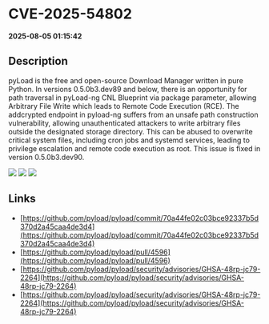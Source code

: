 # CVE-2025-54802

**2025-08-05 01:15:42**

## Description
pyLoad is the free and open-source Download Manager written in pure Python. In versions 0.5.0b3.dev89 and below, there is an opportunity for path traversal in pyLoad-ng CNL Blueprint via package parameter, allowing Arbitrary File Write which leads to Remote Code Execution (RCE). The addcrypted endpoint in pyload-ng suffers from an unsafe path construction vulnerability, allowing unauthenticated attackers to write arbitrary files outside the designated storage directory. This can be abused to overwrite critical system files, including cron jobs and systemd services, leading to privilege escalation and remote code execution as root. This issue is fixed in version 0.5.0b3.dev90.

![](https://img.shields.io/static/v1?label=Score&message=9.8&color=red)
![](https://img.shields.io/static/v1?label=Severity&message=CRITICAL&color=red)
![](https://img.shields.io/static/v1?label=CWE&message=Traversal&color=green)

## Links
- [https://github.com/pyload/pyload/commit/70a44fe02c03bce92337b5d370d2a45caa4de3d4](https://github.com/pyload/pyload/commit/70a44fe02c03bce92337b5d370d2a45caa4de3d4)
- [https://github.com/pyload/pyload/pull/4596](https://github.com/pyload/pyload/pull/4596)
- [https://github.com/pyload/pyload/security/advisories/GHSA-48rp-jc79-2264](https://github.com/pyload/pyload/security/advisories/GHSA-48rp-jc79-2264)
- [https://github.com/pyload/pyload/security/advisories/GHSA-48rp-jc79-2264](https://github.com/pyload/pyload/security/advisories/GHSA-48rp-jc79-2264)
